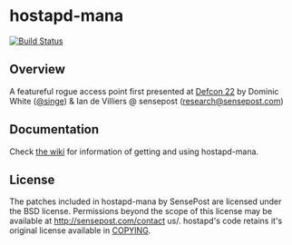 hostapd-mana
============

[![Build Status](https://travis-ci.org/Cablethief/hostapd-mana.svg?branch=master)](https://travis-ci.org/Cablethief/hostapd-mana)

## Overview

A featureful rogue access point first presented at [Defcon 22](https://www.youtube.com/watch?v=i2-jReLBSVk) by Dominic White ([@singe](https://twitter.com/singe)) & Ian de Villiers @ sensepost (research@sensepost.com)

## Documentation

Check [the wiki](https://github.com/sensepost/hostapd-mana/wiki) for information of getting and using hostapd-mana.

## License

The patches included in hostapd-mana by SensePost are licensed under the BSD license. Permissions beyond the scope of this license may be available at http://sensepost.com/contact us/. hostapd's code retains it's original license available in [COPYING](https://github.com/sensepost/hostapd-mana/blob/master/COPYING).
